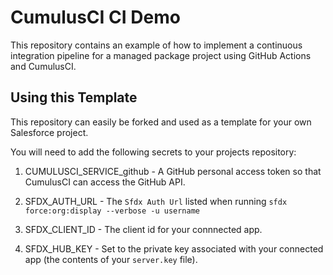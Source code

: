 # CumulusCI CI Demo

This repository contains an example of how to implement a continuous integration pipeline for a managed package project using GitHub Actions and CumulusCI.

## Using this Template

This repository can easily be forked and used as a template for your own Salesforce project.

You will need to add the following secrets to your projects repository:

1) CUMULUSCI_SERVICE_github - A GitHub personal access token so that CumulusCI can access the GitHub API.

2) SFDX_AUTH_URL - The `Sfdx Auth Url` listed when running `sfdx force:org:display --verbose -u username`

3) SFDX_CLIENT_ID - The client id for your connnected app.

4) SFDX_HUB_KEY - Set to the private key associated with your connected app (the contents of your `server.key` file).